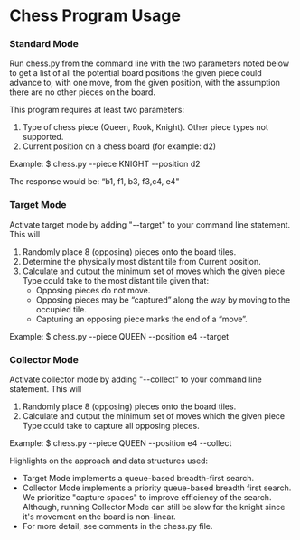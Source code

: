 # Chess Program Usage

### Standard Mode

Run chess.py from the command line with the two parameters noted below to get a list of all the potential board positions the given piece could advance to, with one move, from the given position, with the assumption there are no other pieces on the board.

This program requires at least two parameters:
1. Type of chess piece (Queen, Rook, Knight). Other piece types not supported.
2. Current position on a chess board (for example: d2)

Example:
$ chess.py --piece KNIGHT --position d2

The response would be:  “b1, f1, b3, f3,c4, e4"


### Target Mode

Activate target mode by adding "--target" to your command line statement. This will
1. Randomly place 8 (opposing) pieces onto the board tiles.
2. Determine the physically most distant tile from Current position.
3. Calculate and output the minimum set of moves which the given piece Type could take to the most distant tile given that:
    - Opposing pieces do not move.
    - Opposing pieces may be “captured” along the way by moving to the occupied tile.
    - Capturing an opposing piece marks the end of a “move”.
    
Example:
$ chess.py --piece QUEEN --position e4 --target


### Collector Mode

Activate collector mode by adding "--collect" to your command line statement. This will
1. Randomly place 8 (opposing) pieces onto the board tiles.
2. Calculate and output the minimum set of moves which the given piece Type could take to capture all opposing pieces.

Example:
$ chess.py --piece QUEEN --position e4 --collect


Highlights on the approach and data structures used:
- Target Mode implements a queue-based breadth-first search.
- Collector Mode implements a priority queue-based breadth first search. We prioritize "capture spaces" to improve efficiency of the search. Although, running Collector Mode can still be slow for the knight since it's movement on the board is non-linear.
- For more detail, see comments in the chess.py file.
